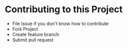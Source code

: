 # Contributing to this Project
- File Issue if you don't know how to contribute
- Fork Project
- Create feature branch
- Submit pull request
